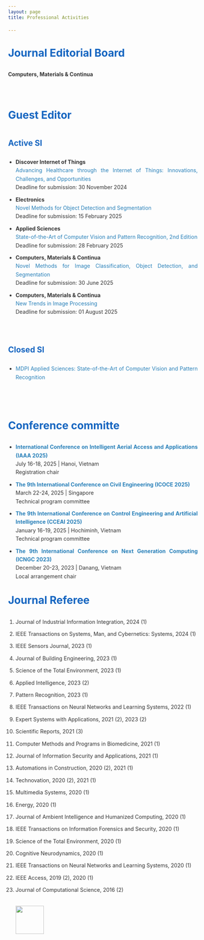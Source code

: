 ```yaml
---
layout: page
title: Professional Activities

---
```


<style type="text/css">
  body {

    color: #333;
    line-height: 1.6;
  }

  h1, h2 {

    color: #1565c0;
    
    padding-bottom: 5px;
    margin-top: 30px;
  }

  h1 {
    font-size: 2em;
  }

  h2 {
    font-size: 1.5em;
    color: #1565c0;
  }

  ul, ol {
    padding-left: 20px;
    margin-bottom: 20px;
  }

  ul li, ol li {

    text-align: justify;
    margin-bottom: 10px;
  }

  p {
    margin: 0;
  }

  a {
    color: #2980b9;
    text-decoration: none;
  }

  a:hover {
    text-decoration: underline;
  }

  .icon-box {
    display: inline-block;
    margin-top: 20px;
  }

  .icon-box img {
    transition: transform 0.3s ease;
  }

  .icon-box img:hover {
    transform: scale(1.1);
  }

</style>

<!-- <h1>Editor</h1>
<b>Scienxt Journal of Civil Engineering (SJCE)</b>
<p>Link: <a href="http://scienxt.com/scienxt-journal-of-civil-engineeringsjoce-2/" target="_blank">http://scienxt.com/scienxt-journal-of-civil-engineeringsjoce-2/</a> </p>
<div style="margin-top: 10px;">   <img  src="/public/pictures/si2.png"></div>

<br/> -->

<h1>Journal Editorial Board</h1>
<b>Computers, Materials & Continua</b>

<br/> <br/>


<h1>Guest Editor</h1>
<h2>Active SI</h2>
<ul>
<li>
 <b>Discover Internet of Things</b>
<p><a href="https://link.springer.com/collections/hejdfeiibb" target="_blank">Advancing Healthcare through the Internet of Things: Innovations, Challenges, and Opportunities</a></p>
<p>Deadline for submission: 30 November 2024</p>
 </li>
 <li>
 <b>Electronics</b>
<p><a href="https://www.mdpi.com/journal/electronics/special_issues/JA467UU9QE" target="_blank">Novel Methods for Object Detection and Segmentation</a></p>
<p>Deadline for submission: 15 February 2025</p>
 </li>
  <li>
 <b>Applied Sciences</b>
<p><a href="https://www.mdpi.com/journal/applsci/special_issues/797D3UNV6L" target="_blank">State-of-the-Art of Computer Vision and Pattern Recognition, 2nd Edition</a> </p>
<p>Deadline for submission: 28 February 2025</p>
 </li>
 <li>
 <b>Computers, Materials & Continua</b>
<p><a href="https://www.techscience.com/cmc/special_detail/image_classification" target="_blank">Novel Methods for Image Classification, Object Detection, and Segmentation </a></p>
<p>Deadline for submission: 30 June 2025</p>
</li>
 <li>
  <b>Computers, Materials & Continua</b>
<p><a href="https://www.techscience.com/cmc/special_detail/image_processing" target="_blank">New Trends in Image Processing</a> </p>
<p>Deadline for submission: 01 August 2025</p>
</li>
 </ul>

<!-- <div style="margin-top: 10px;">   <img  src="/public/pictures/si3.png"></div>  -->


 
 
<!-- <div style="margin-top: 10px;">   <img  src="/public/pictures/si4.png"></div>-->





 <br/>
 
 <h2>Closed SI</h2>
 <ul>
 <li><a href="https://www.mdpi.com/journal/applsci/special_issues/89394W0M64" target="_blank">MDPI Applied Sciences: State-of-the-Art of Computer Vision and Pattern Recognition</a></li>
 </ul>
 
 <br/> <br/>

<h1>Conference committe</h1>
<ul>
<li>
<b><a href="https://iaaa25.vnua.edu.vn/committee.html" target="_blank">International Conference on Intelligent Aerial Access and Applications (IAAA 2025)</a></b>
<p>July 16-18, 2025 | Hanoi, Vietnam</p>
<p>Registration chair</p>
 </li>
 
 <li>
<b><a href="https://www.icoce.org/com.html" target="_blank">The 9th International Conference on Civil Engineering (ICOCE 2025)</a></b>
<p>March 22-24, 2025 | Singapore</p>
<p>Technical program committee</p>
 </li>
 
  <li>
<b><a href="https://www.cceai.org/history.html" target="_blank">The 9th International Conference on Control Engineering and Artificial Intelligence (CCEAI 2025) </a></b>
<p>January 16-19, 2025 | Hochiminh, Vietnam</p>
<p>Technical program committee</p>
 </li>
 
 
 <li>
<b><a href="http://www.icngc.org/bbs/content.php?co_id=sub1_9" target="_blank">The 9th International Conference on Next Generation Computing (ICNGC 2023)</a></b>
<p>December 20-23, 2023 | Danang, Vietnam</p>
<p>Local arrangement chair</p>
 </li>
 

 </ul>



<h1>Journal Referee</h1>
<ol>
<li>Journal of Industrial Information Integration, 2024 (1)</li>
<li>IEEE Transactions on Systems, Man, and Cybernetics: Systems, 2024 (1)</li>
<li>IEEE Sensors Journal, 2023 (1)</li>
<li>Journal of Building Engineering, 2023 (1)</li>
<li>Science of the Total Environment, 2023 (1)</li>
<li>Applied Intelligence, 2023 (2)</li>
<li>Pattern Recognition, 2023 (1)</li>
<li>IEEE Transactions on Neural Networks and Learning Systems, 2022 (1)</li>
<li>Expert Systems with Applications, 2021 (2), 2023 (2)</li>
<li>Scientific Reports, 2021 (3)</li>
<li>Computer Methods and Programs in Biomedicine, 2021 (1)</li>
<li>Journal of Information Security and Applications, 2021 (1)</li>
<li>Automations in Construction, 2020 (2), 2021 (1)</li>
<li>Technovation, 2020 (2), 2021 (1)</li>
<li>Multimedia Systems, 2020 (1)</li>
<li>Energy, 2020 (1)</li>
<li>Journal of Ambient Intelligence and Humanized Computing, 2020 (1)</li>
<li>IEEE Transactions on Information Forensics and Security, 2020 (1)</li>
<li>Science of the Total Environment, 2020 (1)</li>
<li>Cognitive Neurodynamics, 2020 (1)</li>
<li>IEEE Transactions on Neural Networks and Learning Systems, 2020 (1)</li>
<li>IEEE Access, 2019 (2), 2020 (1)</li>
<li>Journal of Computational Science, 2016 (2)</li>

 <a id="test" href="https://www.webofscience.com/wos/author/record/1293086" target="_blank">
        <div class="icon-box">   <img style="width:75px!important;" src="/public/pictures/publons.png"> 
</div>
 </a>
 
</ol>



